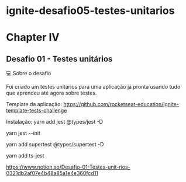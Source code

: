 # ignite-desafio05-testes-unitarios

# Chapter IV
## Desafio 01 - Testes unitários


💻 Sobre o desafio

Foi criado um testes unitários para uma aplicação já pronta usando tudo que aprendeu até agora sobre testes.

Template da aplicação:
https://github.com/rocketseat-education/ignite-template-tests-challenge


Instalação:
yarn add jest @types/jest -D

yarn jest --init

yarn add supertest @types/supertest -D

yarn add ts-jest




https://www.notion.so/Desafio-01-Testes-unit-rios-0321db2af07e4b48a85a1e4e360fcd11
